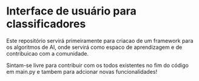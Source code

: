 # Interface de usuário para classificadores 

Este repositório servirá primeiramente para criacao de um framework para os algoritmos de AI, onde servirá como espaco de aprendizagem e de contribuicao com a comunidade.

Sintam-se livre para contribuir com os todos existentes no fim do código em main.py e tambem para adcionar novas funcionalidades!
